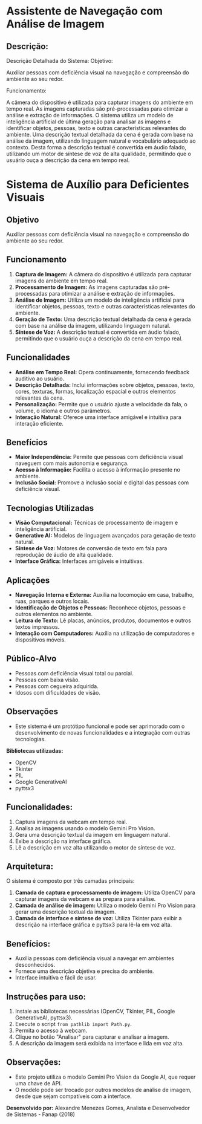 # Assistente de Navegação com Análise de Imagem

## Descrição:


Descrição Detalhada do Sistema:
Objetivo:

Auxiliar pessoas com deficiência visual na navegação e compreensão do ambiente ao seu redor.

Funcionamento:

A câmera do dispositivo é utilizada para capturar imagens do ambiente em tempo real. As imagens capturadas são pré-processadas para otimizar a análise e extração de informações. O sistema utiliza um modelo de inteligência artificial de última geração para analisar as imagens e identificar objetos, pessoas, texto e outras características relevantes do ambiente. Uma descrição textual detalhada da cena é gerada com base na análise da imagem, utilizando linguagem natural e vocabulário adequado ao contexto. Desta forma a descrição textual é convertida em áudio falado, utilizando um motor de síntese de voz de alta qualidade, permitindo que o usuário ouça a descrição da cena em tempo real.

# Sistema de Auxílio para Deficientes Visuais

## Objetivo

Auxiliar pessoas com deficiência visual na navegação e compreensão do ambiente ao seu redor.

## Funcionamento

1. **Captura de Imagem:** A câmera do dispositivo é utilizada para capturar imagens do ambiente em tempo real.
2. **Processamento de Imagem:** As imagens capturadas são pré-processadas para otimizar a análise e extração de informações.
3. **Análise de Imagem:** Utiliza um modelo de inteligência artificial para identificar objetos, pessoas, texto e outras características relevantes do ambiente.
4. **Geração de Texto:** Uma descrição textual detalhada da cena é gerada com base na análise da imagem, utilizando linguagem natural.
5. **Síntese de Voz:** A descrição textual é convertida em áudio falado, permitindo que o usuário ouça a descrição da cena em tempo real.

## Funcionalidades

- **Análise em Tempo Real:** Opera continuamente, fornecendo feedback auditivo ao usuário.
- **Descrição Detalhada:** Inclui informações sobre objetos, pessoas, texto, cores, texturas, formas, localização espacial e outros elementos relevantes da cena.
- **Personalização:** Permite que o usuário ajuste a velocidade da fala, o volume, o idioma e outros parâmetros.
- **Interação Natural:** Oferece uma interface amigável e intuitiva para interação eficiente.

## Benefícios

- **Maior Independência:** Permite que pessoas com deficiência visual naveguem com mais autonomia e segurança.
- **Acesso à Informação:** Facilita o acesso à informação presente no ambiente.
- **Inclusão Social:** Promove a inclusão social e digital das pessoas com deficiência visual.

## Tecnologias Utilizadas

- **Visão Computacional:** Técnicas de processamento de imagem e inteligência artificial.
- **Generative AI:** Modelos de linguagem avançados para geração de texto natural.
- **Síntese de Voz:** Motores de conversão de texto em fala para reprodução de áudio de alta qualidade.
- **Interface Gráfica:** Interfaces amigáveis e intuitivas.

## Aplicações

- **Navegação Interna e Externa:** Auxilia na locomoção em casa, trabalho, ruas, parques e outros locais.
- **Identificação de Objetos e Pessoas:** Reconhece objetos, pessoas e outros elementos no ambiente.
- **Leitura de Texto:** Lê placas, anúncios, produtos, documentos e outros textos impressos.
- **Interação com Computadores:** Auxilia na utilização de computadores e dispositivos móveis.

## Público-Alvo

- Pessoas com deficiência visual total ou parcial.
- Pessoas com baixa visão.
- Pessoas com cegueira adquirida.
- Idosos com dificuldades de visão.

## Observações

- Este sistema é um protótipo funcional e pode ser aprimorado com o desenvolvimento de novas funcionalidades e a integração com outras tecnologias.
  
**Bibliotecas utilizadas:**
- OpenCV
- Tkinter
- PIL
- Google GenerativeAI
- pyttsx3

## Funcionalidades:
1. Captura imagens da webcam em tempo real.
2. Analisa as imagens usando o modelo Gemini Pro Vision.
3. Gera uma descrição textual da imagem em linguagem natural.
4. Exibe a descrição na interface gráfica.
5. Lê a descrição em voz alta utilizando o motor de síntese de voz.

## Arquitetura:
O sistema é composto por três camadas principais:
1. **Camada de captura e processamento de imagem:** Utiliza OpenCV para capturar imagens da webcam e as prepara para análise.
2. **Camada de análise de imagem:** Utiliza o modelo Gemini Pro Vision para gerar uma descrição textual da imagem.
3. **Camada de interface e síntese de voz:** Utiliza Tkinter para exibir a descrição na interface gráfica e pyttsx3 para lê-la em voz alta.

## Benefícios:
- Auxilia pessoas com deficiência visual a navegar em ambientes desconhecidos.
- Fornece uma descrição objetiva e precisa do ambiente.
- Interface intuitiva e fácil de usar.

## Instruções para uso:
1. Instale as bibliotecas necessárias (OpenCV, Tkinter, PIL, Google GenerativeAI, pyttsx3).
2. Execute o script `from pathlib import Path.py`.
3. Permita o acesso à webcam.
4. Clique no botão "Analisar" para capturar e analisar a imagem.
5. A descrição da imagem será exibida na interface e lida em voz alta.

## Observações:
- Este projeto utiliza o modelo Gemini Pro Vision da Google AI, que requer uma chave de API.
- O modelo pode ser trocado por outros modelos de análise de imagem, desde que sejam compatíveis com a interface.

**Desenvolvido por:** Alexandre Menezes Gomes, Analista e Desenvolvedor de Sistemas - Fanap (2018)
